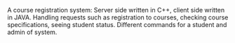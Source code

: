 A course registration system:
Server side written in C++, client side written in JAVA.
Handling requests such as registration to courses, checking course specifications, seeing student status.
Different commands for a student and admin of system.
